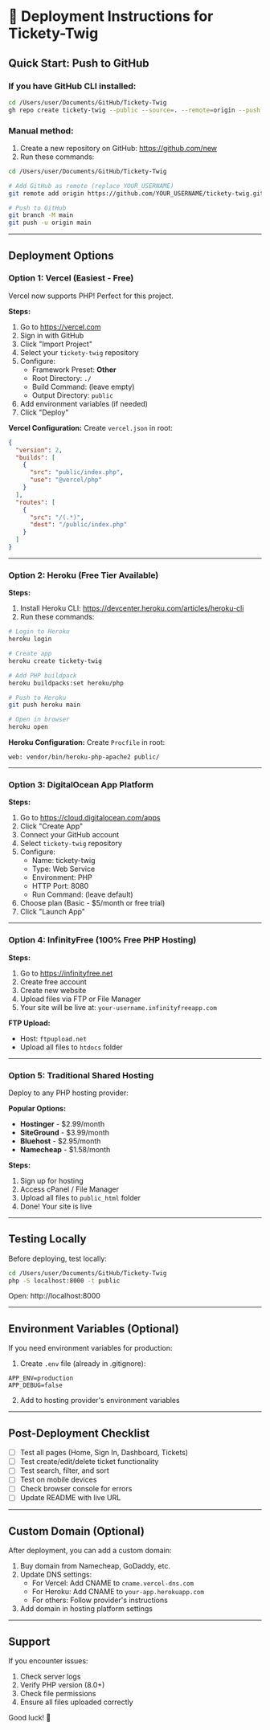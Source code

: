 # 🚀 Deployment Instructions for Tickety-Twig

## Quick Start: Push to GitHub

### If you have GitHub CLI installed:
```bash
cd /Users/user/Documents/GitHub/Tickety-Twig
gh repo create tickety-twig --public --source=. --remote=origin --push
```

### Manual method:
1. Create a new repository on GitHub: https://github.com/new
2. Run these commands:

```bash
cd /Users/user/Documents/GitHub/Tickety-Twig

# Add GitHub as remote (replace YOUR_USERNAME)
git remote add origin https://github.com/YOUR_USERNAME/tickety-twig.git

# Push to GitHub
git branch -M main
git push -u origin main
```

---

## Deployment Options

### Option 1: Vercel (Easiest - Free)

Vercel now supports PHP! Perfect for this project.

**Steps:**
1. Go to https://vercel.com
2. Sign in with GitHub
3. Click "Import Project"
4. Select your `tickety-twig` repository
5. Configure:
   - Framework Preset: **Other**
   - Root Directory: `./`
   - Build Command: (leave empty)
   - Output Directory: `public`
6. Add environment variables (if needed)
7. Click "Deploy"

**Vercel Configuration:**
Create `vercel.json` in root:
```json
{
  "version": 2,
  "builds": [
    {
      "src": "public/index.php",
      "use": "@vercel/php"
    }
  ],
  "routes": [
    {
      "src": "/(.*)",
      "dest": "/public/index.php"
    }
  ]
}
```

---

### Option 2: Heroku (Free Tier Available)

**Steps:**
1. Install Heroku CLI: https://devcenter.heroku.com/articles/heroku-cli
2. Run these commands:

```bash
# Login to Heroku
heroku login

# Create app
heroku create tickety-twig

# Add PHP buildpack
heroku buildpacks:set heroku/php

# Push to Heroku
git push heroku main

# Open in browser
heroku open
```

**Heroku Configuration:**
Create `Procfile` in root:
```
web: vendor/bin/heroku-php-apache2 public/
```

---

### Option 3: DigitalOcean App Platform

**Steps:**
1. Go to https://cloud.digitalocean.com/apps
2. Click "Create App"
3. Connect your GitHub account
4. Select `tickety-twig` repository
5. Configure:
   - Name: tickety-twig
   - Type: Web Service
   - Environment: PHP
   - HTTP Port: 8080
   - Run Command: (leave default)
6. Choose plan (Basic - $5/month or free trial)
7. Click "Launch App"

---

### Option 4: InfinityFree (100% Free PHP Hosting)

**Steps:**
1. Go to https://infinityfree.net
2. Create free account
3. Create new website
4. Upload files via FTP or File Manager
5. Your site will be live at: `your-username.infinityfreeapp.com`

**FTP Upload:**
- Host: `ftpupload.net`
- Upload all files to `htdocs` folder

---

### Option 5: Traditional Shared Hosting

Deploy to any PHP hosting provider:

**Popular Options:**
- **Hostinger** - $2.99/month
- **SiteGround** - $3.99/month
- **Bluehost** - $2.95/month
- **Namecheap** - $1.58/month

**Steps:**
1. Sign up for hosting
2. Access cPanel / File Manager
3. Upload all files to `public_html` folder
4. Done! Your site is live

---

## Testing Locally

Before deploying, test locally:

```bash
cd /Users/user/Documents/GitHub/Tickety-Twig
php -S localhost:8000 -t public
```

Open: http://localhost:8000

---

## Environment Variables (Optional)

If you need environment variables for production:

1. Create `.env` file (already in .gitignore):
```env
APP_ENV=production
APP_DEBUG=false
```

2. Add to hosting provider's environment variables

---

## Post-Deployment Checklist

- [ ] Test all pages (Home, Sign In, Dashboard, Tickets)
- [ ] Test create/edit/delete ticket functionality
- [ ] Test search, filter, and sort
- [ ] Test on mobile devices
- [ ] Check browser console for errors
- [ ] Update README with live URL

---

## Custom Domain (Optional)

After deployment, you can add a custom domain:

1. Buy domain from Namecheap, GoDaddy, etc.
2. Update DNS settings:
   - For Vercel: Add CNAME to `cname.vercel-dns.com`
   - For Heroku: Add CNAME to `your-app.herokuapp.com`
   - For others: Follow provider's instructions
3. Add domain in hosting platform settings

---

## Support

If you encounter issues:
1. Check server logs
2. Verify PHP version (8.0+)
3. Check file permissions
4. Ensure all files uploaded correctly

Good luck! 🚀
